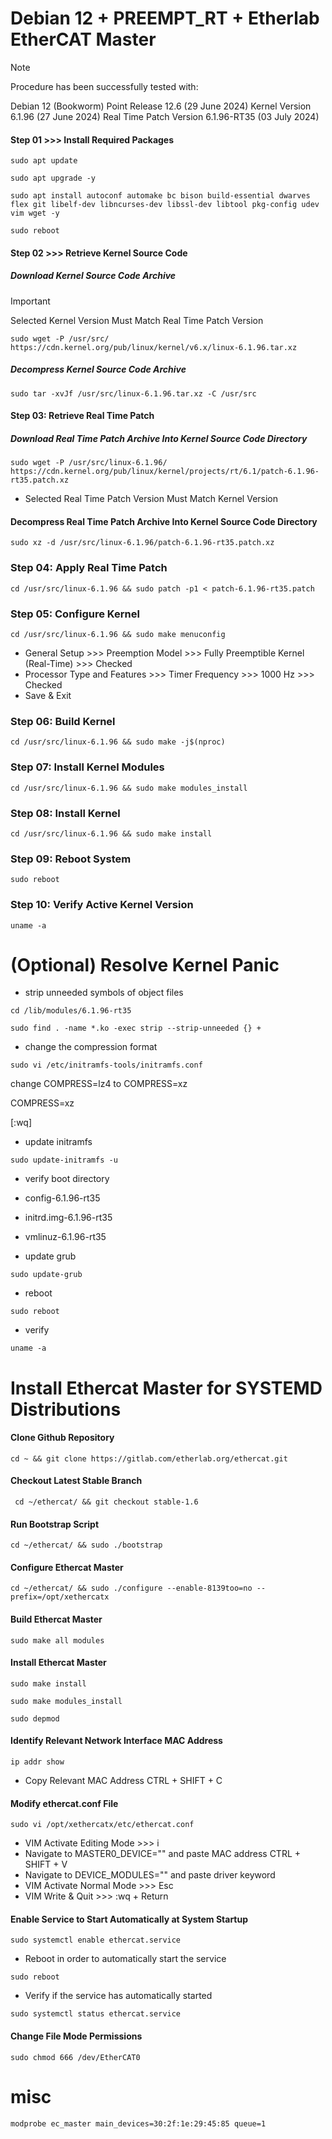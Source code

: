 # Debian 12 + PREEMPT_RT + Etherlab EtherCAT Master

> [!NOTE]  
> Procedure has been successfully tested with:
> 
> Debian 12 (Bookworm) Point Release 12.6 (29 June 2024)
> Kernel Version 6.1.96 (27 June 2024)
> Real Time Patch Version 6.1.96-RT35 (03 July 2024)

#### Step 01 >>> Install Required Packages
```console
sudo apt update
```
```console
sudo apt upgrade -y
```
```console
sudo apt install autoconf automake bc bison build-essential dwarves flex git libelf-dev libncurses-dev libssl-dev libtool pkg-config udev vim wget -y
```
```console
sudo reboot
```
#### Step 02 >>> Retrieve Kernel Source Code
##### Download Kernel Source Code Archive
> [!IMPORTANT]  
> Selected Kernel Version Must Match Real Time Patch Version
```console
sudo wget -P /usr/src/ https://cdn.kernel.org/pub/linux/kernel/v6.x/linux-6.1.96.tar.xz
```

##### Decompress Kernel Source Code Archive
```console
sudo tar -xvJf /usr/src/linux-6.1.96.tar.xz -C /usr/src
```
#### Step 03: Retrieve Real Time Patch
##### Download Real Time Patch Archive Into Kernel Source Code Directory
```console
sudo wget -P /usr/src/linux-6.1.96/ https://cdn.kernel.org/pub/linux/kernel/projects/rt/6.1/patch-6.1.96-rt35.patch.xz
```
* Selected Real Time Patch Version Must Match Kernel Version
#### Decompress Real Time Patch Archive Into Kernel Source Code Directory
```console
sudo xz -d /usr/src/linux-6.1.96/patch-6.1.96-rt35.patch.xz
```
### Step 04: Apply Real Time Patch
```console
cd /usr/src/linux-6.1.96 && sudo patch -p1 < patch-6.1.96-rt35.patch
```

### Step 05: Configure Kernel
```console
cd /usr/src/linux-6.1.96 && sudo make menuconfig
```
* General Setup >>> Preemption Model >>> Fully Preemptible Kernel (Real-Time) >>> Checked
* Processor Type and Features >>> Timer Frequency >>> 1000 Hz >>> Checked
* Save & Exit

### Step 06: Build Kernel
```console
cd /usr/src/linux-6.1.96 && sudo make -j$(nproc)
```

### Step 07: Install Kernel Modules
```console
cd /usr/src/linux-6.1.96 && sudo make modules_install
```

### Step 08: Install Kernel
```console
cd /usr/src/linux-6.1.96 && sudo make install
```

### Step 09: Reboot System
```console
sudo reboot
```

### Step 10: Verify Active Kernel Version
```console
uname -a
```

# (Optional) Resolve Kernel Panic

* strip unneeded symbols of object files
```console
cd /lib/modules/6.1.96-rt35
```
```console
sudo find . -name *.ko -exec strip --strip-unneeded {} +
```
* change the compression format
```console
sudo vi /etc/initramfs-tools/initramfs.conf
```

change COMPRESS=lz4 to COMPRESS=xz

COMPRESS=xz 

[:wq]

* update initramfs

```console
sudo update-initramfs -u
```

* verify boot directory
* config-6.1.96-rt35
* initrd.img-6.1.96-rt35
* vmlinuz-6.1.96-rt35

* update grub

```console
sudo update-grub
```

* reboot

```console
sudo reboot
```

* verify

```console
uname -a
```

# Install Ethercat Master for SYSTEMD Distributions

#### Clone Github Repository
```console
cd ~ && git clone https://gitlab.com/etherlab.org/ethercat.git
```

#### Checkout Latest Stable Branch
```console
 cd ~/ethercat/ && git checkout stable-1.6
```

#### Run Bootstrap Script
```console
cd ~/ethercat/ && sudo ./bootstrap
```

#### Configure Ethercat Master
```console
cd ~/ethercat/ && sudo ./configure --enable-8139too=no --prefix=/opt/xethercatx
```

#### Build Ethercat Master
```console
sudo make all modules
```

#### Install Ethercat Master
```console
sudo make install
```
```console
sudo make modules_install
```
```console
sudo depmod
```
#### Identify Relevant Network Interface MAC Address

```console
ip addr show
```
* Copy Relevant MAC Address CTRL + SHIFT + C

#### Modify ethercat.conf File
```console
sudo vi /opt/xethercatx/etc/ethercat.conf
```
* VIM Activate Editing Mode >>> i
* Navigate to MASTER0_DEVICE="" and paste MAC address CTRL + SHIFT + V
* Navigate to DEVICE_MODULES="" and paste driver keyword
* VIM Activate Normal Mode >>> Esc
* VIM Write & Quit >>> :wq + Return

#### Enable Service to Start Automatically at System Startup
```console
sudo systemctl enable ethercat.service
```
* Reboot in order to automatically start the service
```console
sudo reboot
```
* Verify if the service has automatically started
```console
sudo systemctl status ethercat.service
```

#### Change File Mode Permissions
```console
sudo chmod 666 /dev/EtherCAT0
```

# misc

```console
modprobe ec_master main_devices=30:2f:1e:29:45:85 queue=1
```

